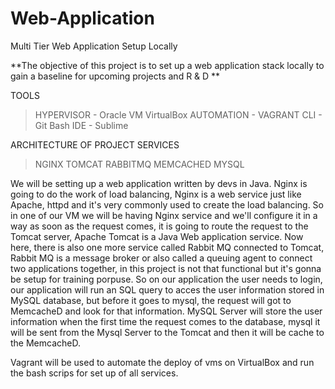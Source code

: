 # Web-Application
Multi Tier Web Application Setup Locally

**The objective of this project is to set up a web application stack locally to gain a baseline for upcoming projects and R & D **

TOOLS 
> HYPERVISOR - Oracle VM VirtualBox 
> AUTOMATION - VAGRANT 
> CLI        - Git Bash
> IDE        - Sublime

ARCHITECTURE OF PROJECT SERVICES
> NGINX
> TOMCAT
> RABBITMQ
> MEMCACHED
> MYSQL

We will be setting up a web application written by devs in Java. Nginx is going to do the work of load balancing, Nginx is a web service just like Apache, httpd and it's very commonly used to create the load balancing. So in one of our VM we will be having Nginx service and we'll configure it in a way as soon as the request comes, it is going to route the request to the Tomcat server, Apache Tomcat is a Java Web application service. Now here, there is also one more service called Rabbit MQ connected to Tomcat, Rabbit MQ is a message broker or also called a queuing agent to connect two applications together, in this project is not that functional but it's gonna be setup for training porpuse. So on our application the user needs to login, our application will run an SQL query to acces the user information stored in MySQL database, but before it goes to mysql, the request will got to MemcacheD and look for that information. MySQL Server will store the user information when the first time the request comes to the database, mysql it will be sent from the Mysql Server to the Tomcat and then it will be cache to the MemcacheD.

Vagrant will be used to automate the deploy of vms on VirtualBox and run the bash scrips for set up of all services.

